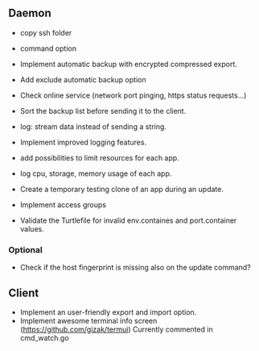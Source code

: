 ## Daemon

* copy ssh folder
* command option
* Implement automatic backup with encrypted compressed export.
* Add exclude automatic backup option

* Check online service (network port pinging, https status requests...)
* Sort the backup list before sending it to the client.
* log: stream data instead of sending a string.
* Implement improved logging features.
* add possibilities to limit resources for each app.
* log cpu, storage, memory usage of each app.
* Create a temporary testing clone of an app during an update.
* Implement access groups
* Validate the Turtlefile for invalid env.containes and port.container values.

### Optional
* Check if the host fingerprint is missing also on the update command?



## Client

* Implement an user-friendly export and import option.
* Implement awesome terminal info screen (https://github.com/gizak/termui)
  Currently commented in cmd_watch.go